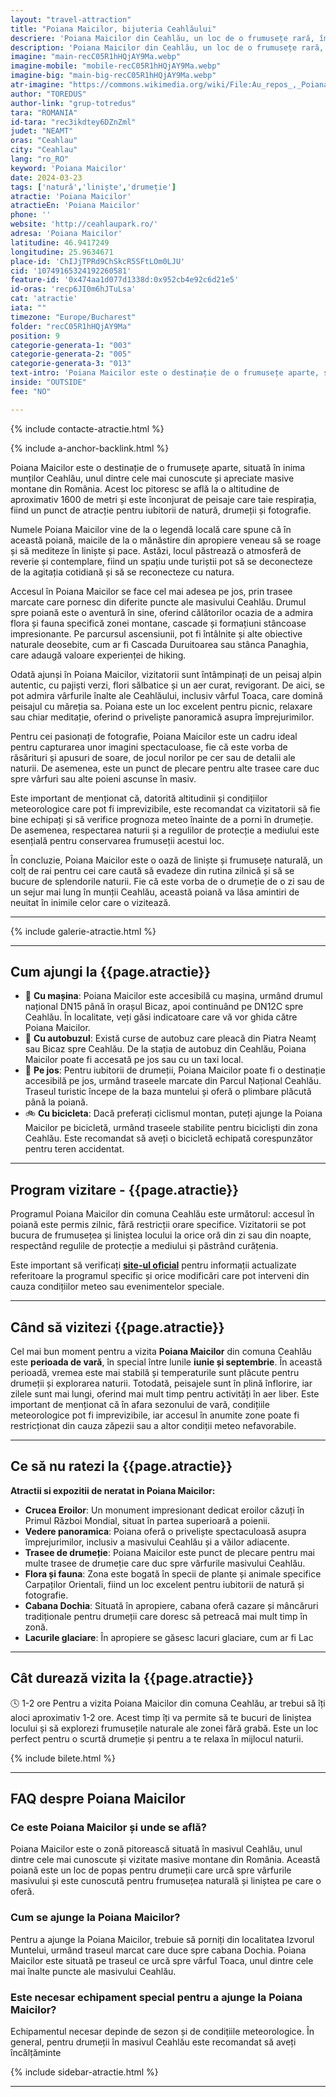 ```yaml
---
layout: "travel-attraction"
title: "Poiana Maicilor, bijuteria Ceahlăului"
descriere: 'Poiana Maicilor din Ceahlău, un loc de o frumusețe rară, îmbină peisajele pitorești cu liniștea spirituală. Află mai multe despre trasee, legendele zonei și cum să ajungi aici.' 
description: 'Poiana Maicilor din Ceahlău, un loc de o frumusețe rară, îmbină peisajele pitorești cu liniștea spirituală. Află mai multe despre trasee, legendele zonei și cum să ajungi aici.'
imagine: "main-recC05R1hHQjAY9Ma.webp"
imagine-mobile: "mobile-recC05R1hHQjAY9Ma.webp"
imagine-big: "main-big-recC05R1hHQjAY9Ma.webp"
atr-imagine: "https://commons.wikimedia.org/wiki/File:Au_repos_,_Poiana_Maicilor_,_17.08.09_-_panoramio.jpg"
author: "TOREDUS"
author-link: "grup-totredus"
tara: "ROMANIA"
id-tara: "rec3ikdtey6DZnZml"
judet: "NEAMT"
oras: "Ceahlau"
city: "Ceahlau"
lang: "ro_RO"
keyword: 'Poiana Maicilor'
date: 2024-03-23
tags: ['natură','liniște','drumeție']
atractie: 'Poiana Maicilor'
atractieEn: 'Poiana Maicilor'
phone: ''
website: 'http://ceahlaupark.ro/'
adresa: 'Poiana Maicilor'
latitudine: 46.9417249
longitudine: 25.9634671
place-id: 'ChIJjTPRd9ChSkcR5SFtLOm0LJU'
cid: '10749165324192260581'
feature-id: '0x474aa1d077d1338d:0x952cb4e92c6d21e5'
id-oras: 'recp6JI0m6hJTuLsa'
cat: 'atractie'
iata: ""
timezone: "Europe/Bucharest"
folder: "recC05R1hHQjAY9Ma"
position: 9
categorie-generata-1: "003"
categorie-generata-2: "005"
categorie-generata-3: "013"
text-intro: 'Poiana Maicilor este o destinație de o frumusețe aparte, situată în inima munților Ceahlău, unul dintre cele mai cunoscute și apreciate masive montane din România. Acest loc pitoresc se află la o altitudine de aproximativ 1600 de metri și este înconjurat de peisaje care taie respirația, fiind un punct de atracție pentru iubitorii de natură, drumeții și fotografie.<hr>Numele Poiana Maicilor vine de la o legendă locală care spune că în această poiană, maicile de la o mănăstire din apropiere veneau să se roage și să mediteze în liniște și pace. Astăzi, locul păstrează o atmosferă de reverie și contemplare, fiind un spațiu unde turiștii pot să se deconecteze de la agitația cotidiană și să se reconecteze cu natura.<hr>Accesul în Poiana Maicilor se face cel mai adesea pe jos, prin trasee marcate care pornesc din diferite puncte ale masivului Ceahlău. Drumul spre poiană este o aventură în sine, oferind călătorilor ocazia de a admira flora și fauna specifică zonei montane, cascade și formațiuni stâncoase impresionante. Pe parcursul ascensiunii, pot fi întâlnite și alte obiective naturale deosebite, cum ar fi Cascada Duruitoarea sau stânca Panaghia, care adaugă valoare experienței de hiking.<hr>Odată ajunși în Poiana Maicilor, vizitatorii sunt întâmpinați de un peisaj alpin autentic, cu pajiști verzi, flori sălbatice și un aer curat, revigorant. De aici, se pot admira vârfurile înalte ale Ceahlăului, inclusiv vârful Toaca, care domină peisajul cu măreția sa. Poiana este un loc excelent pentru picnic, relaxare sau chiar meditație, oferind o priveliște panoramică asupra împrejurimilor.<hr>Pentru cei pasionați de fotografie, Poiana Maicilor este un cadru ideal pentru capturarea unor imagini spectaculoase, fie că este vorba de răsărituri și apusuri de soare, de jocul norilor pe cer sau de detalii ale naturii. De asemenea, este un punct de plecare pentru alte trasee care duc spre vârfuri sau alte poieni ascunse în masiv.<hr>Este important de menționat că, datorită altitudinii și condițiilor meteorologice care pot fi imprevizibile, este recomandat ca vizitatorii să fie bine echipați și să verifice prognoza meteo înainte de a porni în drumeție. De asemenea, respectarea naturii și a regulilor de protecție a mediului este esențială pentru conservarea frumuseții acestui loc.<hr>În concluzie, Poiana Maicilor este o oază de liniște și frumusețe naturală, un colț de rai pentru cei care caută să evadeze din rutina zilnică și să se bucure de splendorile naturii. Fie că este vorba de o drumeție de o zi sau de un sejur mai lung în munții Ceahlău, această poiană va lăsa amintiri de neuitat în inimile celor care o vizitează.'
inside: "OUTSIDE"
fee: "NO"

---
```


<div class="row">

{% include contacte-atractie.html %}

<div class="intro-text col-lg-8" markdown="1">

{% include a-anchor-backlink.html %}

<span class="drop-caps">P</span>oiana Maicilor este o destinație de o frumusețe aparte, situată în inima munților Ceahlău, unul dintre cele mai cunoscute și apreciate masive montane din România. Acest loc pitoresc se află la o altitudine de aproximativ 1600 de metri și este înconjurat de peisaje care taie respirația, fiind un punct de atracție pentru iubitorii de natură, drumeții și fotografie.

Numele Poiana Maicilor vine de la o legendă locală care spune că în această poiană, maicile de la o mănăstire din apropiere veneau să se roage și să mediteze în liniște și pace. Astăzi, locul păstrează o atmosferă de reverie și contemplare, fiind un spațiu unde turiștii pot să se deconecteze de la agitația cotidiană și să se reconecteze cu natura.

Accesul în Poiana Maicilor se face cel mai adesea pe jos, prin trasee marcate care pornesc din diferite puncte ale masivului Ceahlău. Drumul spre poiană este o aventură în sine, oferind călătorilor ocazia de a admira flora și fauna specifică zonei montane, cascade și formațiuni stâncoase impresionante. Pe parcursul ascensiunii, pot fi întâlnite și alte obiective naturale deosebite, cum ar fi Cascada Duruitoarea sau stânca Panaghia, care adaugă valoare experienței de hiking.

Odată ajunși în Poiana Maicilor, vizitatorii sunt întâmpinați de un peisaj alpin autentic, cu pajiști verzi, flori sălbatice și un aer curat, revigorant. De aici, se pot admira vârfurile înalte ale Ceahlăului, inclusiv vârful Toaca, care domină peisajul cu măreția sa. Poiana este un loc excelent pentru picnic, relaxare sau chiar meditație, oferind o priveliște panoramică asupra împrejurimilor.

Pentru cei pasionați de fotografie, Poiana Maicilor este un cadru ideal pentru capturarea unor imagini spectaculoase, fie că este vorba de răsărituri și apusuri de soare, de jocul norilor pe cer sau de detalii ale naturii. De asemenea, este un punct de plecare pentru alte trasee care duc spre vârfuri sau alte poieni ascunse în masiv.

Este important de menționat că, datorită altitudinii și condițiilor meteorologice care pot fi imprevizibile, este recomandat ca vizitatorii să fie bine echipați și să verifice prognoza meteo înainte de a porni în drumeție. De asemenea, respectarea naturii și a regulilor de protecție a mediului este esențială pentru conservarea frumuseții acestui loc.

În concluzie, Poiana Maicilor este o oază de liniște și frumusețe naturală, un colț de rai pentru cei care caută să evadeze din rutina zilnică și să se bucure de splendorile naturii. Fie că este vorba de o drumeție de o zi sau de un sejur mai lung în munții Ceahlău, această poiană va lăsa amintiri de neuitat în inimile celor care o vizitează.

</div>
</div>

<hr class="hr-s1">

{% include galerie-atractie.html %}

<div class="row jt">
<div class="col-lg-8 col-12 no-list" markdown="1">

---
## Cum ajungi la {{page.atractie}}

- 🚗 **Cu mașina**: Poiana Maicilor este accesibilă cu mașina, urmând drumul național DN15 până în orașul Bicaz, apoi continuând pe DN12C spre Ceahlău. În localitate, veți găsi indicatoare care vă vor ghida către Poiana Maicilor.
- 🚌 **Cu autobuzul**: Există curse de autobuz care pleacă din Piatra Neamț sau Bicaz spre Ceahlău. De la stația de autobuz din Ceahlău, Poiana Maicilor poate fi accesată pe jos sau cu un taxi local.
- 🚶 **Pe jos**: Pentru iubitorii de drumeții, Poiana Maicilor poate fi o destinație accesibilă pe jos, urmând traseele marcate din Parcul Național Ceahlău. Traseul turistic începe de la baza muntelui și oferă o plimbare plăcută până la poiană.
- 🚲 **Cu bicicleta**: Dacă preferați ciclismul montan, puteți ajunge la Poiana Maicilor pe bicicletă, urmând traseele stabilite pentru bicicliști din zona Ceahlău. Este recomandat să aveți o bicicletă echipată corespunzător pentru teren accidentat.

---
## Program vizitare -  {{page.atractie}}

Programul Poiana Maicilor din comuna Ceahlău este următorul: accesul în poiană este permis zilnic, fără restricții orare specifice. Vizitatorii se pot bucura de frumusețea și liniștea locului la orice oră din zi sau din noapte, respectând regulile de protecție a mediului și păstrând curățenia.

<span class='warning'>Este important să verificați **[site-ul oficial]({{page.website}})** pentru informații actualizate referitoare la programul specific și orice modificări care pot interveni din cauza condițiilor meteo sau evenimentelor speciale.</span>

---
## Când să vizitezi {{page.atractie}}

Cel mai bun moment pentru a vizita **Poiana Maicilor** din comuna Ceahlău este **perioada de vară**, în special între lunile **iunie și septembrie**. În această perioadă, vremea este mai stabilă și temperaturile sunt plăcute pentru drumeții și explorarea naturii. Totodată, peisajele sunt în plină înflorire, iar zilele sunt mai lungi, oferind mai mult timp pentru activități în aer liber. Este important de menționat că în afara sezonului de vară, condițiile meteorologice pot fi imprevizibile, iar accesul în anumite zone poate fi restricționat din cauza zăpezii sau a altor condiții meteo nefavorabile.

---
## Ce să nu ratezi la {{page.atractie}}

**Atractii si expozitii de neratat in Poiana Maicilor:**

- **Crucea Eroilor**: Un monument impresionant dedicat eroilor căzuți în Primul Război Mondial, situat în partea superioară a poienii.
- **Vedere panoramica**: Poiana oferă o priveliște spectaculoasă asupra împrejurimilor, inclusiv a masivului Ceahlău și a văilor adiacente.
- **Trasee de drumeție**: Poiana Maicilor este punct de plecare pentru mai multe trasee de drumeție care duc spre vârfurile masivului Ceahlău.
- **Flora și fauna**: Zona este bogată în specii de plante și animale specifice Carpaților Orientali, fiind un loc excelent pentru iubitorii de natură și fotografie.
- **Cabana Dochia**: Situată în apropiere, cabana oferă cazare și mâncăruri tradiționale pentru drumeții care doresc să petreacă mai mult timp în zonă.
- **Lacurile glaciare**: În apropiere se găsesc lacuri glaciare, cum ar fi Lac

---
## Cât durează vizita la {{page.atractie}}

<span class="durata">🕓 1-2 ore</span> Pentru a vizita Poiana Maicilor din comuna Ceahlău, ar trebui să îți aloci aproximativ 1-2 ore. Acest timp îți va permite să te bucuri de liniștea locului și să explorezi frumusețile naturale ale zonei fără grabă. Este un loc perfect pentru o scurtă drumeție și pentru a te relaxa în mijlocul naturii.

{% include bilete.html %}

<div class="faq" markdown="1">

---
## FAQ despre Poiana Maicilor

### Ce este Poiana Maicilor și unde se află?
Poiana Maicilor este o zonă pitorească situată în masivul Ceahlău, unul dintre cele mai cunoscute și vizitate masive montane din România. Această poiană este un loc de popas pentru drumeții care urcă spre vârfurile masivului și este cunoscută pentru frumusețea naturală și liniștea pe care o oferă.

### Cum se ajunge la Poiana Maicilor?
Pentru a ajunge la Poiana Maicilor, trebuie să porniți din localitatea Izvorul Muntelui, urmând traseul marcat care duce spre cabana Dochia. Poiana Maicilor este situată pe traseul ce urcă spre vârful Toaca, unul dintre cele mai înalte puncte ale masivului Ceahlău.

### Este necesar echipament special pentru a ajunge la Poiana Maicilor?
Echipamentul necesar depinde de sezon și de condițiile meteorologice. În general, pentru drumeții în masivul Ceahlău este recomandat să aveți încălțăminte

</div>

</div>

{% include sidebar-atractie.html %}

</div>

<hr class="hr-s1">
